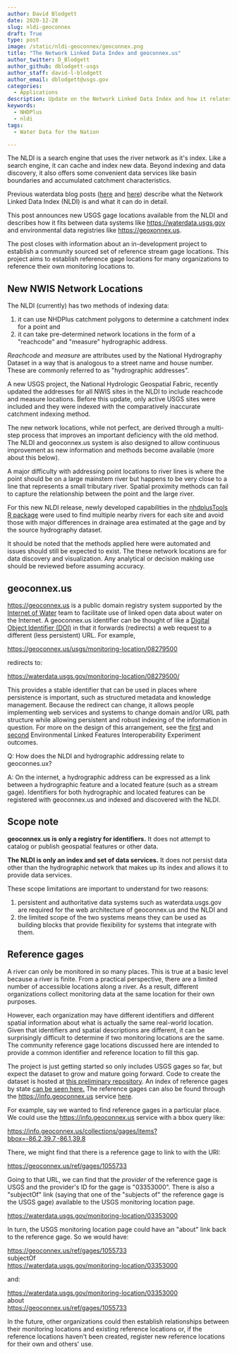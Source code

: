 ```yaml
---
author: David Blodgett
date: 2020-12-28
slug: nldi-geoconnex
draft: True
type: post
image: /static/nldi-geoconnex/geoconnex.png
title: "The Network Linked Data Index and geoconnex.us"
author_twitter: D_Blodgett
author_github: dblodgett-usgs
author_staff: david-l-blodgett
author_email: dblodgett@usgs.gov
categories:
  - Applications
description: Update on the Network Linked Data Index and how it relates to geoconnex.us
keywords:
  - NHDPlus
  - nldi
tags:
  - Water Data for the Nation

---
```


The NLDI is a search engine that uses the river network as it's index. Like a search engine, it can cache and index new data. Beyond indexing and data discovery, it also offers some convenient data services like basin boundaries and accumulated catchment characteristics.

Previous waterdata blog posts ([here](https://waterdata.usgs.gov/blog/nldi-intro/) and [here](https://waterdata.usgs.gov/blog/nldi_update/)) describe what the Network Linked Data Index (NLDI) is and what it can do in detail.

This post announces new USGS gage locations available from the NLDI and describes how it fits between data systems like https://waterdata.usgs.gov and environmental data registries like https://geoxonnex.us.

The post closes with information about an in-development project to establish a community sourced set of reference stream gage locations. This project aims to establish reference gage locations for many organizations to reference their own monitoring locations to.

New NWIS Network Locations
--------------------------

The NLDI (currently) has two methods of indexing data:

1) it can use NHDPlus catchment polygons to determine a catchment index for a point and
2) it can take pre-determined network locations in the form of a "reachcode" and "measure" hydrographic address.

*Reachcode* and *measure* are attributes used by the National Hydrography Dataset in a way that is analogous to a street name and house number. These are commonly referred to as "hydrographic addresses".

A new USGS project, the National Hydrologic Geospatial Fabric, recently updated the addresses for all NWIS sites in the NLDI to include reachcode and measure locations. Before this update, only active USGS sites were included and they were indexed with the comparatively inaccurate catchment indexing method.

The new network locations, while not perfect, are derived through a multi-step process that improves an important deficiency with the old method. The NLDI and geoconnex.us system is also designed to allow continuous improvement as new information and methods become available (more about this below).

A major difficulty with addressing point locations to river lines is where the point should be on a large mainstem river but happens to be very close to a line that represents a small tributary river. Spatial proximity methods can fail to capture the relationship between the point and the large river.

For this new NLDI release, newly developed capabilities in the [nhdplusTools R package](https://code.usgs.gov/water/nhdplusTools) were used to find multiple nearby rivers for each site and avoid those with major differences in drainage area estimated at the gage and by the source hydrography dataset.

It should be noted that the methods applied here were automated and issues should still be expected to exist. The these network locations are for data discovery and visualization. Any analytical or decision making use should be reviewed before assuming accuracy.

geoconnex.us
----------------------------

https://geoconnex.us is a public domain registry system supported by the [Internet of Water](https://internetofwater.org/) team to facilitate use of linked open data about water on the Internet. A geoconnex.us identifier can be thought of like a [Digital Object Identifier (DOI)](https://www.doi.org/) in that it forwards (redirects) a web request to a different (less persistent) URL. For example,

https://geoconnex.us/usgs/monitoring-location/08279500

redirects to:

https://waterdata.usgs.gov/monitoring-location/08279500/

This provides a stable identifier that can be used in places where persistence is important, such as structured metadata and knowledge management. Because the redirect can change, it allows people implementing web services and systems to change domain and/or URL path structure while allowing persistent and robust indexing of the information in question. For more on the design of this arrangement, see the [first](https://docs.opengeospatial.org/per/18-097.html) and [second](https://docs.ogc.org/per/20-067.html) Environmental Linked Features Interoperability Experiment outcomes.

Q: How does the NLDI and hydrographic addressing relate to geoconnes.ux?

A: On the internet, a hydrographic address can be expressed as a link between a hydrographic feature and a located feature (such as a stream gage). Identifiers for both hydrographic and located features can be registered with geoconnex.us and indexed and discovered with the NLDI.

Scope note
-------------------------------

**geoconnex.us is only a registry for identifiers.** It does not attempt to catalog or publish geospatial features or other data.  

**The NLDI is only an index and set of data services.** It does not persist data other than the hydrographic network that makes up its index and allows it to provide data services.  

These scope limitations are important to understand for two reasons:

1) persistent and authoritative data systems such as waterdata.usgs.gov are required for the web architecture of geoconnex.us and the NLDI and
2) the limited scope of the two systems means they can be used as building blocks that provide flexibility for systems that integrate with them.

Reference gages
---------------------------------

A river can only be monitored in so many places. This is true at a basic level because a river is finite. From a practical perspective, there are a limited number of accessible locations along a river. As a result, different organizations collect monitoring data at the same location for their own purposes.

However, each organization may have different identifiers and different spatial information about what is actually the same real-world location. Given that identifiers and spatial descriptions are different, it can be surprisingly difficult to determine if two monitoring locations are the same. The community reference gage locations discussed here are intended to provide a common identifier and reference location to fill this gap.

The project is just getting started so only includes USGS gages so far, but expect the dataset to grow and mature going forward. Code to create the dataset is hosted at [this preliminary repository](https://github.com/dblodgett-usgs/ref_gages). An index of reference gages by state [can be seen here.](https://dblodgett-usgs.github.io/ref_gages/) The reference gages can also be found through the https://info.geoconnex.us service [here](https://info.geoconnex.us/collections/gages).

For example, say we wanted to find reference gages in a particular place. We could use the https://info.geoconnex.us service with a bbox query like:

https://info.geoconnex.us/collections/gages/items?bbox=-86.2,39.7,-86.1,39.8

There, we might find that there is a reference gage to link to with the URI:

https://geoconnex.us/ref/gages/1055733

Going to that URL, we can find that the *provider* of the reference gage is USGS and the provider's ID for the gage is "03353000". There is also a "subjectOf" link (saying that one of the "subjects of" the reference gage is the USGS gage) available to the USGS monitoring location page.

https://waterdata.usgs.gov/monitoring-location/03353000

In turn, the USGS monitoring location page could have an "about" link back to the reference gage. So we would have:

https://geoconnex.us/ref/gages/1055733  
  subjectOf  
  https://waterdata.usgs.gov/monitoring-location/03353000  

and:  

https://waterdata.usgs.gov/monitoring-location/03353000  
  about  
  https://geoconnex.us/ref/gages/1055733  

In the future, other organizations could then establish relationships between their monitoring locations and existing reference locations or, if the reference locations haven't been created, register new reference locations for their own and others' use.
